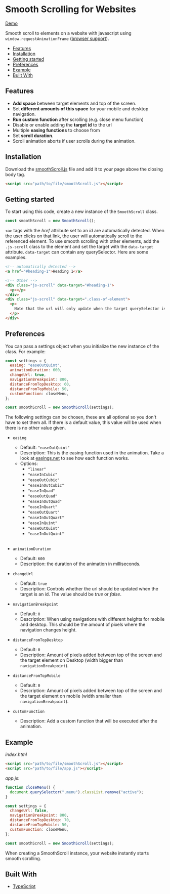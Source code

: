 # Smooth Scrolling for Websites <!-- omit in toc -->

[Demo](https://wesselvanree.github.io/smooth-scrolling/)

Smooth scroll to elements on a website with javascript using `window.requestAnimationFrame` ([browser support](https://caniuse.com/#feat=requestanimationframe)).


- [Features](#features)
- [Installation](#installation)
- [Getting started](#getting-started)
- [Preferences](#preferences)
- [Example](#example)
- [Built With](#built-with)

## Features
- **Add space** between target elements and top of the screen.
- Set **different amounts of this space** for your mobile and desktop navigation.
- **Run custom function** after scrolling (e.g. close menu function)
- Disable or enable adding the **target id** to the url
- Multiple **easing functions** to choose from
- Set **scroll duration**.
- Scroll animation aborts if user scrolls during the animation.

## Installation

Download the [smoothScroll.js](https://raw.githubusercontent.com/wesselvanree/smooth-scrolling/master/dist/smoothScroll.js) file and add it to your page above the closing body tag.

```html
<script src="path/to/file/smoothScroll.js"></script>
```

## Getting started

To start using this code, create a new instance of the `SmoothScroll` class.

```js
const smoothScroll = new SmoothScroll();
```

`<a>` tags with the _href_ attribute set to an _id_ are automatically detected. When the user clicks on that link, the user will automatically scroll to the referenced element. To use smooth scrolling with other elements, add the `.js-scroll` class to the element and set the target with the `data-target` attribute. `data-target` can contain any querySelector. Here are some examples.

```html
<!-- automatically detected -->
<a href="#heading-1">Heading 1</a>

<!-- Other -->
<div class="js-scroll" data-target="#heading-1">
  <p></p>
</div>
<div class="js-scroll" data-target=".class-of-element">
  <p>
    Note that the url will only update when the target querySelector is an id
  </p>
</div>
```

## Preferences

You can pass a settings object when you initialize the new instance of the class. For example:

```js
const settings = {
  easing: "easeOutQuint",
  animationDuration: 600,
  changeUrl: true,
  navigationBreakpoint: 800,
  distanceFromTopDesktop: 60,
  distanceFromTopMobile: 50,
  customFunction: closeMenu,
};

const smoothScroll = new SmoothScroll(settings);
```

The following settings can be chosen, these are all optional so you don't have to set them all. If there is a default value, this value will be used when there is no other value given.

- `easing`

  - Default: `"easeOutQuint"`
  - Description: This is the easing function used in the animation. Take a look at [easings.net](https://easings.net/) to see how each function works.
  - Options:
    - `"linear"`
    - `"easeInCubic"`
    - `"easeOutCubic"`
    - `"easeInOutCubic"`
    - `"easeInQuad"`
    - `"easeOutQuad"`
    - `"easeInOutQuad"`
    - `"easeInQuart"`
    - `"easeOutQuart"`
    - `"easeInOutQuart"`
    - `"easeInQuint"`
    - `"easeOutQuint"`
    - `"easeInOutQuint"`
    <br>

- `animationDuration`

  - Default: `600`
  - Description: the duration of the animation in milliseconds.
    <br>

- `changeUrl`

  - Default: `true`
  - Description: Controls whether the url should be updated when the target is an id. The value should be _true_ or _false_.
    <br>

- `navigationBreakpoint`

  - Default: `0`
  - Description: When using navigations with different heights for mobile and desktop. This should be the amount of pixels where the navigation changes height.
    <br>

- `distanceFromTopDesktop`

  - Default: `0`
  - Description: Amount of pixels added between top of the screen and the target element on Desktop (width bigger than `navigationBreakpoint`).
    <br>

- `distanceFromTopMobile`

  - Default: `0`
  - Description: Amount of pixels added between top of the screen and the target element on mobile (width smaller than `navigationBreakpoint`).
    <br>

- `customFunction`
  - Description: Add a custom function that will be executed after the animation.

## Example

_index.html_

```html
<script src="path/to/file/smoothScroll.js"></script>
<script src="path/to/file/app.js"></script>
```

_app.js_:

```js
function closeMenu() {
  document.querySelector(".menu").classList.remove("active");
}

const settings = {
  changeUrl: false,
  navigationBreakpoint: 800,
  distanceFromTopDesktop: 70,
  distanceFromTopMobile: 50,
  customFunction: closeMenu,
};

const smoothScroll = new SmoothScroll(settings);
```

When creating a SmoothScroll instance, your website instantly starts smooth scrolling.

## Built With

- [TypeScript](https://www.typescriptlang.org/docs/)

<!-- ## Contributing

Please read [CONTRIBUTING.md]() for details on our code of conduct, and the process for submitting pull requests to us. -->

<!-- ## Versioning

We use [SemVer](http://semver.org/) for versioning. For the versions available, see the [tags on this repository](https://github.com/your/project/tags).
 -->

<!-- ## License

This project is licensed under the MIT License - see the [LICENSE.md](LICENSE.md) file for details -->

<!-- ## Acknowledgments

- Hat tip to anyone whose code was used
- Inspiration
- etc
 -->
